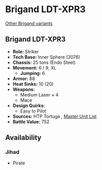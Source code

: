 # Brigand LDT-XPR3 

[Other Brigand variants](../brigand.md) 

## Brigand LDT-XPR3 

- **Role:** Striker 
- **Tech Base:** Inner Sphere (3076) 
- **Chassis:** 25 tons (Endo Steel) 
- **Movement:** 6 / 9, XL 
  - **Jumping:** 6 
- **Armor:** 88 
- **Heat Sinks:** 10 (20) 
- **Weapons:** 
  - Medium Laser × 4 
  - Mace 
- **Design Quirks:** 
  - Easy to Pilot 
- **Sources:** HTP Tortuga , [Master Unit List](http://masterunitlist.info/Unit/Details/7315/brigand-ldt-xpr3) 
- **Battle Value:** 752 

## Availability 

### Jihad 

- Pirate 

